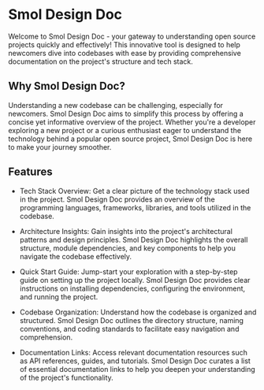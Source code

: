# Smol Design Doc

Welcome to Smol Design Doc - your gateway to understanding open source projects quickly and effectively! This innovative tool is designed to help newcomers dive into codebases with ease by providing comprehensive documentation on the project's structure and tech stack.

## Why Smol Design Doc?

Understanding a new codebase can be challenging, especially for newcomers. Smol Design Doc aims to simplify this process by offering a concise yet informative overview of the project. Whether you're a developer exploring a new project or a curious enthusiast eager to understand the technology behind a popular open source project, Smol Design Doc is here to make your journey smoother.

## Features

- Tech Stack Overview: Get a clear picture of the technology stack used in the project. Smol Design Doc provides an overview of the programming languages, frameworks, libraries, and tools utilized in the codebase.

- Architecture Insights: Gain insights into the project's architectural patterns and design principles. Smol Design Doc highlights the overall structure, module dependencies, and key components to help you navigate the codebase effectively.

- Quick Start Guide: Jump-start your exploration with a step-by-step guide on setting up the project locally. Smol Design Doc provides clear instructions on installing dependencies, configuring the environment, and running the project.

- Codebase Organization: Understand how the codebase is organized and structured. Smol Design Doc outlines the directory structure, naming conventions, and coding standards to facilitate easy navigation and comprehension.

- Documentation Links: Access relevant documentation resources such as API references, guides, and tutorials. Smol Design Doc curates a list of essential documentation links to help you deepen your understanding of the project's functionality.